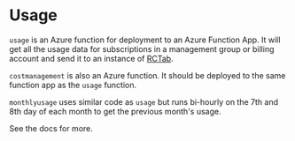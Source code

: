 # Usage

`usage` is an Azure function for deployment to an Azure Function App.
It will get all the usage data for subscriptions in a management group or billing account and send it to an instance of [RCTab](https://github.com/alan-turing-institute/rctab-api).

`costmanagement` is also an Azure function. It should be deployed to the same function app as the `usage` function.

`monthlyusage` uses similar code as `usage` but runs bi-hourly on the 7th and 8th day of each month to get the previous month's usage.

See the docs for more.
